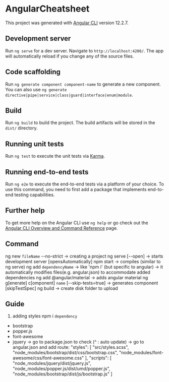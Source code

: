 # AngularCheatsheet

This project was generated with [Angular CLI](https://github.com/angular/angular-cli) version 12.2.7.

## Development server

Run `ng serve` for a dev server. Navigate to `http://localhost:4200/`. The app will automatically reload if you change any of the source files.

## Code scaffolding

Run `ng generate component component-name` to generate a new component. You can also use `ng generate directive|pipe|service|class|guard|interface|enum|module`.

## Build

Run `ng build` to build the project. The build artifacts will be stored in the `dist/` directory.

## Running unit tests

Run `ng test` to execute the unit tests via [Karma](https://karma-runner.github.io).

## Running end-to-end tests

Run `ng e2e` to execute the end-to-end tests via a platform of your choice. To use this command, you need to first add a package that implements end-to-end testing capabilities.

## Further help

To get more help on the Angular CLI use `ng help` or go check out the [Angular CLI Overview and Command Reference](https://angular.io/cli) page.

## Command
ng new `fileName` --no-strict -> creating a project 
ng serve [--open] -> starts development server [opensAutomatically]
npm start -> compiles (similar to ng serve)
ng add `dependencyName` -> like 'npm i' (but specific to angular) -> it automatically modifies files(e.g. angular.json) to accommodate added dependencies
ng add @angular/material -> adds angular material
ng g[enerate] c[omponent] `name` [--skip-tests=true] -> generates component [skipTestSpec]
ng build -> create disk folder to upload

## Guide
1. adding styles
npm i `dependency`
- bootstrap
- popper.js
- font-awesome
- jquery
-> go to package.json to check (^ : auto update)
-> go to angular.json and add route: 
    "styles": [
        "src/styles.scss",
        "node_modules/bootstrap/dist/css/bootstrap.css",
        "node_modules/font-awesome/css/font-awesome.css"
    ],
    "scripts": [
        "node_modules/jquery/dist/jquery.js",
        "node_modules/popper.js/dist/umd/popper.js",
        "node_modules/bootstrap/dist/js/bootstrap.js"
    ]


